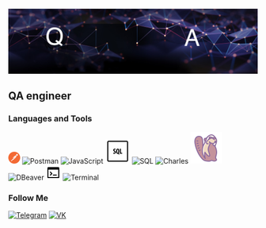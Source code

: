 ![Header](https://github.com/AlexS9112/AlexS9112/blob/main/assets/title-bg-2222.jpeg)

## QA engineer

### Languages and Tools


![This is image](https://github.com/AlexS9112/AlexS9112/blob/main/assets/icons8-postman-is-the-only-complete-api-development-environment-24.png)
![Postman](https://img.shields.io/badge/-Postman-090909?style=for-the-badge&logo=Postman&logoColor=008000)
![JavaScript](https://img.shields.io/badge/-JavaScript-090909?style=for-the-badge&logo=JavaScript&logoColor=25)
![This is image](https://github.com/AlexS9112/AlexS9112/blob/main/assets/icons8-sql-50.png)
![SQL](https://img.shields.io/badge/-Sql-090909?style=for-the-badge&logo=&logoColor=00648B)
![Charles](https://img.shields.io/badge/-Charles-090909?style=for-the-badge&logo=Charles&logoColor=008000)
![This is image](https://github.com/AlexS9112/AlexS9112/blob/main/assets/icons8-dbeaver-64.png)
![DBeaver](https://img.shields.io/badge/-DBeaver-090909?style=for-the-badge&logo=DBeaver&logoColor=008000)
![This is image](https://github.com/AlexS9112/AlexS9112/blob/main/assets/icons8-%D0%BA%D0%BE%D0%BD%D1%81%D0%BE%D0%BB%D1%8C-30.png)
![Terminal](https://img.shields.io/badge/-Terminal-090909?style=for-the-badge&logo=&logoColor=008000, )


### Follow Me

[![Telegram](https://img.shields.io/badge/-Telegram-090909?style=for-the-badge&logo=Telegram&logoColor=27A0D)](https://t.me/alexsultanov)
[![VK](https://img.shields.io/badge/-VKONTAKTE-090909?style=for-the-badge&logo=VK&logoColor=4F7DB3)](https://vk.com/alexk9112)